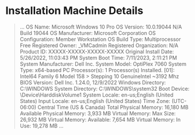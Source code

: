# Installation Machine Details

> ...
> OS Name:                   Microsoft Windows 10 Pro
> OS Version:                10.0.19044 N/A Build 19044
> OS Manufacturer:           Microsoft Corporation
> OS Configuration:          Member Workstation
> OS Build Type:             Multiprocessor Free
> Registered Owner:          _VMCadmin
> Registered Organization:   N/A
> Product ID:                XXXXX-XXXXX-XXXXX-XXXXX
> Original Install Date:     5/26/2022, 11:03:43 PM
> System Boot Time:          7/11/2023, 2:11:21 PM
> System Manufacturer:       Dell Inc.
> System Model:              OptiPlex 7060
> System Type:               x64-based PC
> Processor(s):              1 Processor(s) Installed.
>                            [01]: Intel64 Family 6 Model 158 > Stepping 10 GenuineIntel ~3192 Mhz
> BIOS Version:              Dell Inc. 1.24.0, 12/9/2022
> Windows Directory:         C:\WINDOWS
> System Directory:          C:\WINDOWS\system32
> Boot Device:               \Device\HarddiskVolume1
> System Locale:             en-us;English (United States)
> Input Locale:              en-us;English (United States)
> Time Zone:                 (UTC-06:00) Central Time (US & Canada)
> Total Physical Memory:     16,180 MB
> Available Physical Memory: 3,933 MB
> Virtual Memory: Max Size:  26,932 MB
> Virtual Memory: Available: 7,654 MB
> Virtual Memory: In Use:    19,278 MB
> ...